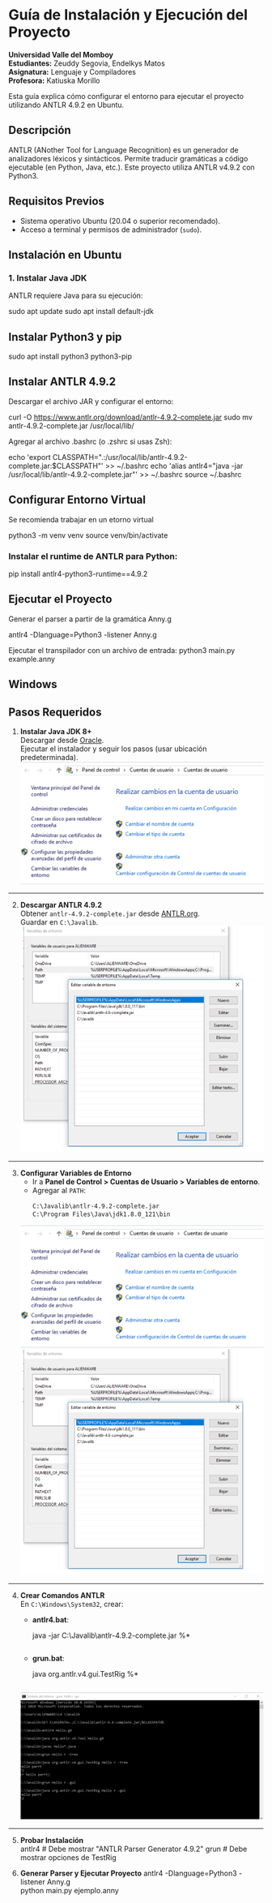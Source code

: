 # Guía de Instalación y Ejecución del Proyecto

**Universidad Valle del Momboy**  
**Estudiantes:** Zeuddy Segovia, Endelkys Matos  
**Asignatura:** Lenguaje y Compiladores  
**Profesora:** Katiuska Morillo  

Esta guía explica cómo configurar el entorno para ejecutar el proyecto utilizando ANTLR 4.9.2 en Ubuntu.

## Descripción
ANTLR (ANother Tool for Language Recognition) es un generador de analizadores léxicos y sintácticos. Permite traducir gramáticas a código ejecutable (en Python, Java, etc.). Este proyecto utiliza ANTLR v4.9.2 con Python3.

## Requisitos Previos
- Sistema operativo Ubuntu (20.04 o superior recomendado).
- Acceso a terminal y permisos de administrador (`sudo`).

## Instalación en Ubuntu

### 1. Instalar Java JDK
ANTLR requiere Java para su ejecución:

sudo apt update
sudo apt install default-jdk

## Instalar Python3 y pip 
sudo apt install python3 python3-pip

##  Instalar ANTLR 4.9.2 
Descargar el archivo JAR y configurar el entorno:

curl -O https://www.antlr.org/download/antlr-4.9.2-complete.jar
sudo mv antlr-4.9.2-complete.jar /usr/local/lib/

Agregar al archivo .bashrc (o .zshrc si usas Zsh):

echo 'export CLASSPATH=".:/usr/local/lib/antlr-4.9.2-complete.jar:$CLASSPATH"' >> ~/.bashrc
echo 'alias antlr4="java -jar /usr/local/lib/antlr-4.9.2-complete.jar"' >> ~/.bashrc
source ~/.bashrc

## Configurar Entorno Virtual

Se recomienda trabajar en un etorno virtual 

python3 -m venv venv
source venv/bin/activate 

### Instalar el runtime de ANTLR para Python:

pip install antlr4-python3-runtime==4.9.2 


## Ejecutar el Proyecto
Generar el parser a partir de la gramática Anny.g

antlr4 -Dlanguage=Python3 -listener Anny.g

Ejecutar el transpilador con un archivo de entrada:
python3 main.py example.anny 


## Windows

## Pasos Requeridos

1. **Instalar Java JDK 8+**  
   Descargar desde [Oracle](http://www.oracle.com/technetwork/java/javase/downloads/jdk8-downloads-2133151.html).  
   Ejecutar el instalador y seguir los pasos (usar ubicación predeterminada).  
   ![Paso 1](images/primera.png)

---

2. **Descargar ANTLR 4.9.2**  
   Obtener `antlr-4.9.2-complete.jar` desde [ANTLR.org](http://www.antlr.org/download.html).  
   Guardar en `C:\Javalib`.  
   ![Paso 2](images/segunda.png)

---

3. **Configurar Variables de Entorno**  
   - Ir a **Panel de Control > Cuentas de Usuario > Variables de entorno**.  
   - Agregar al `PATH`:  
     ```
     C:\Javalib\antlr-4.9.2-complete.jar  
     C:\Program Files\Java\jdk1.8.0_121\bin
     ```  
   ![Paso 3](./images/Primera.png)  
   ![Paso 4](./images/segunda.png)

---

4. **Crear Comandos ANTLR**  
   En `C:\Windows\System32`, crear:  
   - **antlr4.bat**:  
    
     java -jar C:\Javalib\antlr-4.9.2-complete.jar %*
     ```  
   - **grun.bat**:  

     java org.antlr.v4.gui.TestRig %*
     ```  
   ![Paso 5](./images/quinta.png)

---

5. **Probar Instalación**  
   antlr4   # Debe mostrar "ANTLR Parser Generator 4.9.2"
   grun     # Debe mostrar opciones de TestRig

6. **Generar Parser y Ejecutar Proyecto**
antlr4 -Dlanguage=Python3 -listener Anny.g  
python main.py ejemplo.anny